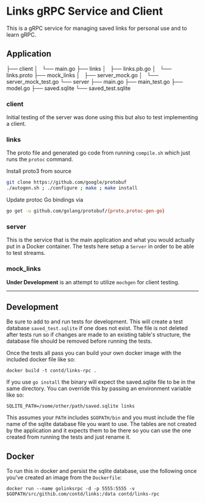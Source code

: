 # Links gRPC Service and Client

This is a gRPC service for managing saved links for personal use and to learn gRPC.

## Application

├── client
│   └── main.go
├── links
│   ├── links.pb.go
│   └── links.proto
├── mock_links
│   ├── server_mock.go
│   └── server_mock_test.go
└── server
    ├── main.go
    ├── main_test.go
    ├── model.go
    ├── saved.sqlite
    └── saved_test.sqlite

### client

Initial testing of the server was done using this but also to test implementing a client.

### links

The proto file and generated go code from running `compile.sh` which just runs the `protoc` command.

Install proto3 from source

```bash
git clone https://github.com/google/protobuf
./autogen.sh ; ./configure ; make ; make install
```

Update protoc Go bindings via

```bash
go get -u github.com/golang/protobuf/{proto,protoc-gen-go}
```
### server

This is the service that is the main application and what you would actually put in a Docker container. The tests here setup a `Server` in order to be able to test streams.

### mock_links

**Under Development** is an attempt to utilize `mochgen` for client testing.

---

## Development

Be sure to add to and run tests for development.  This will create a test database `saved_test.sqlite` if one does not exist.  The file is not deleted after tests run so if changes are made to an existing table's structure, the database file should be removed before running the tests.

Once the tests all pass you can build your own docker image with the included docker file like so:

```shell
docker build -t contd/links-rpc .
```
If you use `go install` the binary will expect the saved.sqlite file to be in the same directory.  You can override this by passing an environment variable like so:

```shell
SQLITE_PATH=/some/other/path/saved.sqlite links
```

This assumes your `PATH` includes `$GOPATH/bin` and you must include the file name of the sqlite database file you want to use.  The tables are not created by the application and it expects them to be there so you can use the one created from running the tests and just rename it.

## Docker

To run this in docker and persist the sqlite database, use the following once you've created an image from the `Dockerfile`:

```shell
docker run --name golinksrpc -d -p 5555:5555 -v $GOPATH/src/githib.com/contd/links:/data contd/links-rpc
```
